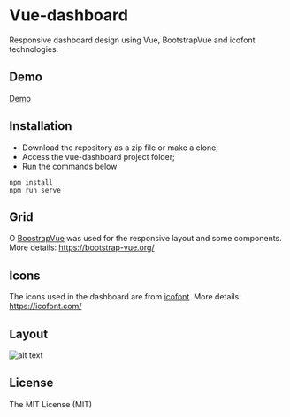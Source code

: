 # Vue-dashboard
Responsive dashboard design using Vue, BootstrapVue and icofont technologies.

## Demo
[Demo](https://vue-dashboard-omega.vercel.app/#/)

## Installation
- Download the repository as a zip file or make a clone;
- Access the vue-dashboard project folder;
- Run the commands below
```
npm install
npm run serve
```
## Grid
O [BoostrapVue](https://bootstrap-vue.org/) was used for the responsive layout and some components. More details: https://bootstrap-vue.org/

## Icons
The icons used in the dashboard are from [icofont](https://icofont.com/).
More details: https://icofont.com/

## Layout

![alt text](https://atividadeon.com.br/static/img/dashboard-vue.png)

## License

The MIT License (MIT)


